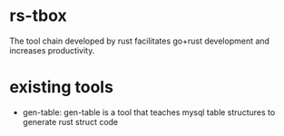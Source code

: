 # rs-tbox
The tool chain developed by rust facilitates go+rust development and increases productivity.

# existing tools
- gen-table: gen-table is a tool that teaches mysql table structures to generate rust struct code
